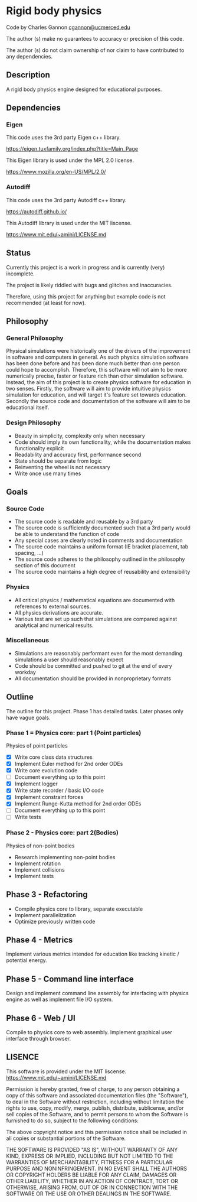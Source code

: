 # Rigid body physics
Code by Charles Gannon cgannon@ucmerced.edu

The author (s) make no guarantees to accuracy or precision of this code.

The author (s) do not claim ownership of nor claim to have contributed to any dependencies.

## Description
A rigid body physics engine designed for educational purposes.

## Dependencies

### Eigen

This code uses the 3rd party Eigen c++ library.

https://eigen.tuxfamily.org/index.php?title=Main_Page

This Eigen library is used under the MPL 2.0 license.

https://www.mozilla.org/en-US/MPL/2.0/

### Autodiff
This code uses the 3rd party Autodiff c++ library.

https://autodiff.github.io/

This Autodiff library is used under the MIT liscense.

https://www.mit.edu/~amini/LICENSE.md

## Status

Currently this project is a work in progress and is currently (very) incomplete.

The project is likely riddled with bugs and glitches and inaccuracies.

Therefore, using this project for anything but example code is not recommended (at least for now).

## Philosophy

### General Philosophy
Physical simulations were historically one of the drivers of the improvement in software and computers in general.
As such physics simulation software has been done before and has been done much better than one person could hope to accomplish.
Therefore, this software will not aim to be more numerically precise, faster or feature rich than other simulation software. 
Instead, the aim of this project is to create physics software for education in two senses. Firstly, the software
will aim to provide intuitive physics simulation for education, and will target it's feature set towards education. Secondly the source 
code and documentation of the software will aim to be educational itself.

### Design Philosophy
- Beauty in simplicity, complexity only when necessary
- Code should imply its own functionality, while the documentation makes functionality explicit
- Readability and accuracy first, performance second
- State should be separate from logic
- Reinventing the wheel is not necessary
- Write once use many times

## Goals

### Source Code
- The source code is readable and reusable by a 3rd party
- The source code is sufficiently documented such that a 3rd party would be able to understand the function of code
- Any special cases are clearly noted in comments and documentation
- The source code maintains a uniform format (IE bracket placement, tab spacing, ...)
- The source code adheres to the philosophy outlined in the philosophy section of this document
- The source code maintains a high degree of reusability and extensibility

### Physics
- All critical physics / mathematical equations are documented with references to external sources.
- All physics derivations are accurate.
- Various test are set up such that simulations are compared against analytical and numerical results.

### Miscellaneous
- Simulations are reasonably performant even for the most demanding simulations a user should reasonably expect
- Code should be committed and pushed to git at the end of every workday
- All documentation should be provided in nonproprietary formats

## Outline

The outline for this project. Phase 1 has detailed tasks. Later phases only have vague goals.

### Phase 1 = Physics core: part 1 (Point particles)
Physics of point particles
- [x] Write core class data structures
- [x] Implement Euler method for 2nd order ODEs
- [x] Write core evolution code
- [ ] Document everything up to this point
- [x] Implement logger
- [x] Write state recorder / basic I/O code
- [x] Implement constraint forces
- [x] Implement Runge-Kutta method for 2nd order ODEs
- [ ] Document everything up to this point
- [ ] Write tests

### Phase 2 - Physics core: part 2(Bodies)
Physics of non-point bodies
- Research implementing non-point bodies 
- Implement rotation
- Implement collisions
- Implement tests

## Phase 3 - Refactoring
- Compile physics core to library, separate executable
- Implement parallelization
- Optimize previously written code

## Phase 4 - Metrics
Implement various metrics intended for education like tracking kinetic / potential energy.

## Phase 5 - Command line interface
Design and implement command line assembly for interfacing with physics engine as well as 
implement file I/O system.

## Phase 6 - Web / UI
Compile to physics core to web assembly. Implement graphical user interface through browser.

## LISENCE

This software is provided under the MIT liscense.
https://www.mit.edu/~amini/LICENSE.md

Permission is hereby granted, free of charge, to any person obtaining a copy of this software and associated documentation files (the "Software"), to deal in the Software without restriction, including without limitation the rights to use, copy, modify, merge, publish, distribute, sublicense, and/or sell copies of the Software, and to permit persons to whom the Software is furnished to do so, subject to the following conditions:

The above copyright notice and this permission notice shall be included in all copies or substantial portions of the Software.

THE SOFTWARE IS PROVIDED "AS IS", WITHOUT WARRANTY OF ANY KIND, EXPRESS OR IMPLIED, INCLUDING BUT NOT LIMITED TO THE WARRANTIES OF MERCHANTABILITY, FITNESS FOR A PARTICULAR PURPOSE AND NONINFRINGEMENT. IN NO EVENT SHALL THE AUTHORS OR COPYRIGHT HOLDERS BE LIABLE FOR ANY CLAIM, DAMAGES OR OTHER LIABILITY, WHETHER IN AN ACTION OF CONTRACT, TORT OR OTHERWISE, ARISING FROM, OUT OF OR IN CONNECTION WITH THE SOFTWARE OR THE USE OR OTHER DEALINGS IN THE SOFTWARE.